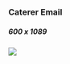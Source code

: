 ### Caterer Email 
##### 600 x 1089 
![](http://i112.photobucket.com/albums/n163/jampitsss/EmailCaterer.jpg)
